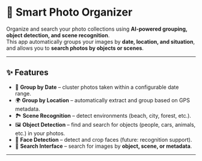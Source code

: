 # 📸 Smart Photo Organizer

Organize and search your photo collections using **AI-powered grouping, object detection, and scene recognition**.  
This app automatically groups your images by **date, location, and situation**, and allows you to **search photos by objects or scenes**.  

---

## ✨ Features
- 📅 **Group by Date** – cluster photos taken within a configurable date range.
- 🌍 **Group by Location** – automatically extract and group based on GPS metadata.
- 🏞 **Scene Recognition** – detect environments (beach, city, forest, etc.).
- 🖼 **Object Detection** – find and search for objects (people, cars, animals, etc.) in your photos.
- 🙂 **Face Detection** – detect and crop faces (future: recognition support).
- 🔎 **Search Interface** – search for images by **object, scene, or metadata**.

---